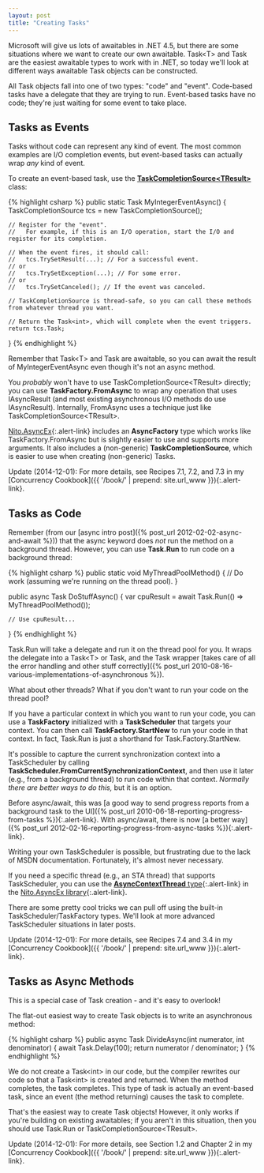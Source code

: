 ```yaml
---
layout: post
title: "Creating Tasks"
---
```

Microsoft will give us lots of awaitables in .NET 4.5, but there are some situations where we want to create our own awaitable. Task\<T> and Task are the easiest awaitable types to work with in .NET, so today we'll look at different ways awaitable Task objects can be constructed.

All Task objects fall into one of two types: "code" and "event". Code-based tasks have a delegate that they are trying to run. Event-based tasks have no code; they're just waiting for some event to take place.

## Tasks as Events

Tasks without code can represent any kind of event. The most common examples are I/O completion events, but event-based tasks can actually wrap _any_ kind of event.

To create an event-based task, use the [**TaskCompletionSource\<TResult>**](http://msdn.microsoft.com/en-us/library/dd449174.aspx?WT.mc_id=DT-MVP-5000058) class:

{% highlight csharp %}
public static Task<int> MyIntegerEventAsync()
{
    TaskCompletionSource<int> tcs = new TaskCompletionSource<int>();
    
    // Register for the "event".
    //   For example, if this is an I/O operation, start the I/O and register for its completion.
    
    // When the event fires, it should call:
    //   tcs.TrySetResult(...); // For a successful event.
    // or
    //   tcs.TrySetException(...); // For some error.
    // or
    //   tcs.TrySetCanceled(); // If the event was canceled.
    
    // TaskCompletionSource is thread-safe, so you can call these methods from whatever thread you want.
    
    // Return the Task<int>, which will complete when the event triggers.
    return tcs.Task;
}
{% endhighlight %}

Remember that Task\<T> and Task are awaitable, so you can await the result of MyIntegerEventAsync even though it's not an async method.

You _probably_ won't have to use TaskCompletionSource\<TResult> directly; you can use **TaskFactory.FromAsync** to wrap any operation that uses IAsyncResult (and most existing asynchronous I/O methods do use IAsyncResult). Internally, FromAsync uses a technique just like TaskCompletionSource\<TResult>.

<div class="alert alert-info" markdown="1">
<i class="fa fa-hand-o-right fa-2x pull-left"></i>

[Nito.AsyncEx](http://nuget.org/packages/Nito.AsyncEx){:.alert-link} includes an **AsyncFactory** type which works like TaskFactory.FromAsync but is slightly easier to use and supports more arguments. It also includes a (non-generic) **TaskCompletionSource**, which is easier to use when creating (non-generic) Tasks.
</div>

<div class="alert alert-info" markdown="1">
<i class="fa fa-hand-o-right fa-2x pull-left"></i>

Update (2014-12-01): For more details, see Recipes 7.1, 7.2, and 7.3 in my [Concurrency Cookbook]({{ '/book/' | prepend: site.url_www }}){:.alert-link}.
</div>

## Tasks as Code

Remember (from our [async intro post]({% post_url 2012-02-02-async-and-await %})) that the async keyword does _not_ run the method on a background thread. However, you can use **Task.Run** to run code on a background thread:

{% highlight csharp %}
public static void MyThreadPoolMethod()
{
    // Do work (assuming we're running on the thread pool).
}
    
public async Task DoStuffAsync()
{
    var cpuResult = await Task.Run(() => MyThreadPoolMethod());
    
    // Use cpuResult...
}
{% endhighlight %}

Task.Run will take a delegate and run it on the thread pool for you. It wraps the delegate into a Task\<T> or Task, and the Task wrapper [takes care of all the error handling and other stuff correctly]({% post_url 2010-08-16-various-implementations-of-asynchronous %}).

What about other threads? What if you don't want to run your code on the thread pool?

If you have a particular context in which you want to run your code, you can use a **TaskFactory** initialized with a **TaskScheduler** that targets your context. You can then call **TaskFactory.StartNew** to run your code in that context. In fact, Task.Run is just a shorthand for Task.Factory.StartNew.

It's possible to capture the current synchronization context into a TaskScheduler by calling **TaskScheduler.FromCurrentSynchronizationContext**, and then use it later (e.g., from a background thread) to run code within that context. _Normally there are better ways to do this,_ but it is an option.

<div class="alert alert-info" markdown="1">
<i class="fa fa-hand-o-right fa-2x pull-left"></i>

Before async/await, this was [a good way to send progress reports from a background task to the UI]({% post_url 2010-06-18-reporting-progress-from-tasks %}){:.alert-link}. With async/await, there is now [a better way]({% post_url 2012-02-16-reporting-progress-from-async-tasks %}){:.alert-link}.
</div>

Writing your own TaskScheduler is possible, but frustrating due to the lack of MSDN documentation. Fortunately, it's almost never necessary.

<div class="alert alert-info" markdown="1">
<i class="fa fa-hand-o-right fa-2x pull-left"></i>

If you need a specific thread (e.g., an STA thread) that supports TaskScheduler, you can use the [**AsyncContextThread** type](https://github.com/StephenCleary/AsyncEx){:.alert-link} in the [Nito.AsyncEx library](http://nuget.org/packages/Nito.AsyncEx){:.alert-link}.
</div>

There are some pretty cool tricks we can pull off using the built-in TaskScheduler/TaskFactory types. We'll look at more advanced TaskScheduler situations in later posts.

<div class="alert alert-info" markdown="1">
<i class="fa fa-hand-o-right fa-2x pull-left"></i>

Update (2014-12-01): For more details, see Recipes 7.4 and 3.4 in my [Concurrency Cookbook]({{ '/book/' | prepend: site.url_www }}){:.alert-link}.
</div>

## Tasks as Async Methods

This is a special case of Task creation - and it's easy to overlook!

The flat-out easiest way to create Task objects is to write an asynchronous method:

{% highlight csharp %}
public async Task<int> DivideAsync(int numerator, int denominator)
{
    await Task.Delay(100);
    return numerator / denominator;
}
{% endhighlight %}

We do not create a Task\<int> in our code, but the compiler rewrites our code so that a Task\<int> is created and returned. When the method completes, the task completes. This type of task is actually an event-based task, since an event (the method returning) causes the task to complete.

That's the easiest way to create Task objects! However, it only works if you're building on existing awaitables; if you aren't in this situation, then you should use Task.Run or TaskCompletionSource\<TResult>.

<div class="alert alert-info" markdown="1">
<i class="fa fa-hand-o-right fa-2x pull-left"></i>

Update (2014-12-01): For more details, see Section 1.2 and Chapter 2 in my [Concurrency Cookbook]({{ '/book/' | prepend: site.url_www }}){:.alert-link}.
</div>
